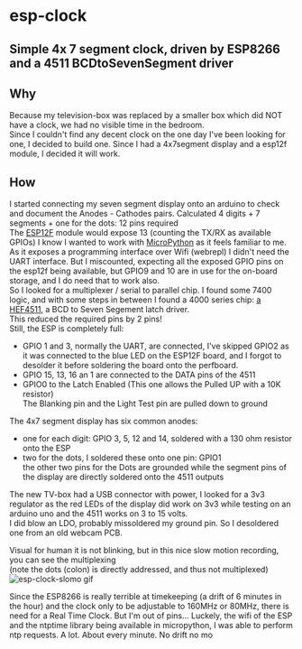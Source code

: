# esp-clock
## Simple 4x 7 segment clock, driven by ESP8266 and a 4511 BCDtoSevenSegment driver

## Why  
Because my television-box was replaced by a smaller box which did NOT have a clock, we had no visible time in the bedroom.  
Since I couldn't find any decent clock on the one day I've been looking for one, I decided to build one. Since I had a 4x7segment display and a esp12f module, I decided it will work.  
## How  
I started connecting my seven segment display onto an arduino to check and document the Anodes - Cathodes pairs.
Calculated 4 digits + 7 segments + one for the dots: 12 pins required  
The [ESP12F](https://docs.ai-thinker.com/_media/esp8266/docs/esp-12f_product_specification_en.pdf) module would expose 13 (counting the TX/RX as available GPIOs)
I know I wanted to work with [MicroPython](https://www.micropython.org) as it feels familiar to me. As it exposes a programming interface over Wifi (webrepl) I didn't need the UART interface.
But I miscounted, expecting all the exposed GPIO pins on the esp12f being available, but GPIO9 and 10 are in use for the on-board storage, and I do need that to work also.  
So I looked for a multiplexer / serial to parallel chip. I found some 7400 logic, and with some steps in between I found a 4000 series chip: [a HEF4511](https://www.learnabout-electronics.org/Downloads/HEF4511B.pdf), a BCD to Seven Segement latch driver.  
This reduced the required pins by 2 pins!  
Still, the ESP is completely full:  
- GPIO 1 and 3, normally the UART, are connected, I've skipped GPIO2 as it was connected to the blue LED on the ESP12F board, and I forgot to desolder it before soldering the board onto the perfboard.
- GPIO 15, 13, 16 an 1 are connected to the DATA pins of the 4511  
- GPIO0 to the Latch Enabled (This one allows the Pulled UP with a 10K resistor)  
The Blanking pin and the Light Test pin are pulled down to ground  
  
The 4x7 segment display has six common anodes:  
- one for each digit: GPIO 3, 5, 12 and 14, soldered with a 130 ohm resistor onto the ESP  
- two for the dots, I soldered these onto one pin: GPIO1  
the other two pins for the Dots are grounded while the segment pins of the display are directly soldered onto the 4511 outputs  
  
The new TV-box had a USB connector with power, I looked for a 3v3 regulator as the red LEDs of the display did work on 3v3 while testing on an arduino uno and the 4511 works on 3 to 15 volts.  
I did blow an LDO, probably missoldered my ground pin. So I desoldered one from an old webcam PCB.  
  
Visual for human it is not blinking, but in this nice slow motion recording, you can see the multiplexing  
(note the dots (colon) is directly addressed, and thus not multiplexed)  
![esp-clock-slomo gif](https://github.com/ExploWare/esp-clock/assets/6767397/2cced782-255e-4701-be2f-32a7e55fe456)  
  
  
Since the ESP8266 is really terrible at timekeeping (a drift of 6 minutes in the hour) and the clock only to be adjustable to 160MHz or 80MHz, there is need for a Real Time Clock. But I'm out of pins...
Luckely, the wifi of the ESP and the ntptime library being available in micropython, I was able to perform ntp requests. A lot. About every minute. No drift no mo
